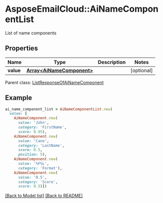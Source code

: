 # AsposeEmailCloud::AiNameComponentList

List of name components             

## Properties
Name | Type | Description | Notes
---- | ---- | ----------- | -----
**value** |[**Array&lt;AiNameComponent&gt;**](AiNameComponent.md) |  | [optional] 

Parent class: [ListResponseOfAiNameComponent](ListResponseOfAiNameComponent.md)


## Example
```ruby
ai_name_component_list = AiNameComponentList.new(
  value: [
    AiNameComponent.new(
      value: 'John',
      category: 'FirstName',
      score: 0.95),
    AiNameComponent.new(
      value: 'Cane',
      category: 'LastName',
      score: 0.5,
      position: 5),
    AiNameComponent.new(
      value: '%F%L',
      category: 'Format'),
    AiNameComponent.new(
      value: '0.5',
      category: 'Score',
      score: 0.5)])
```


[[Back to Model list]](Models.md) [[Back to README]](README.md)
